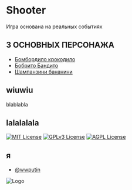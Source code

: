 # Shooter

Игра основана на реальных событиях



## 3 ОСНОВНЫХ ПЕРСОНАЖА

 - [Бомбордило крокодило](https://avatars.mds.yandex.net/i?id=2a0000019681fbf0ee40f3296017b4821ade-989033-fast-images&n=13)
 - [Бобрито Бандито](https://pic.rutubelist.ru/video/2025-04-11/9f/60/9f607c9ea425aa5ddeae958e5d9df58d.jpg)
 - [Шампанзини бананини](https://avatars.dzeninfra.ru/get-zen_doc/271828/pub_680f42dee91c954d3151a093_680f42ea7650c106adff4ab0/scale_1200)


## wiuwiu

blablabla


## lalalalala



[![MIT License](https://img.shields.io/badge/License-MIT-green.svg)](https://choosealicense.com/licenses/mit/)
[![GPLv3 License](https://img.shields.io/badge/License-GPL%20v3-yellow.svg)](https://opensource.org/licenses/)
[![AGPL License](https://img.shields.io/badge/license-AGPL-blue.svg)](http://www.gnu.org/licenses/agpl-3.0)


## я

- [@wwputin](https://avatars.mds.yandex.net/get-entity_search/2077223/1130050979/S600xU_2x)





![Logo](https://avatars.mds.yandex.net/i?id=ca9343cf17d5e4ba5de00ea70c469ee4_l-4120750-images-thumbs&n=13)


